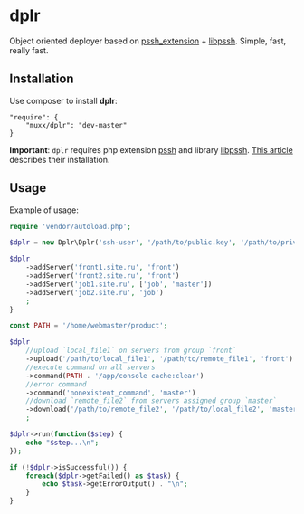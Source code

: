 dplr
====

Object oriented deployer based on [pssh_extension](https://github.com/badoo/pssh_extension) + [libpssh](https://github.com/badoo/libpssh). Simple, fast, really fast.

Installation
------
Use composer to install **dplr**:
```
"require": {
    "muxx/dplr": "dev-master"
}
```
**Important**: `dplr` requires php extension [pssh](https://github.com/badoo/pssh_extension) and library [libpssh](https://github.com/badoo/libpssh). [This article](https://github.com/muxx/dplr/wiki/Install-ssh2,-libpssh-and-pssh-extension) describes their installation. 

Usage
-----

Example of usage:
```php
require 'vendor/autoload.php';

$dplr = new Dplr\Dplr('ssh-user', '/path/to/public.key', '/path/to/private.key');

$dplr
    ->addServer('front1.site.ru', 'front')
    ->addServer('front2.site.ru', 'front')
    ->addServer('job1.site.ru', ['job', 'master'])
    ->addServer('job2.site.ru', 'job')
    ;
}

const PATH = '/home/webmaster/product';

$dplr
    //upload `local_file1` on servers from group `front`
    ->upload('/path/to/local_file1', '/path/to/remote_file1', 'front')
    //execute command on all servers
    ->command(PATH . '/app/console cache:clear')
    //error command
    ->command('nonexistent_command', 'master')
    //download `remote_file2` from servers assigned group `master`
    ->download('/path/to/remote_file2', '/path/to/local_file2', 'master')
    ;

$dplr->run(function($step) {
    echo "$step...\n";
});

if (!$dplr->isSuccessful()) {
    foreach($dplr->getFailed() as $task) {
        echo $task->getErrorOutput() . "\n";
    }
}
```
